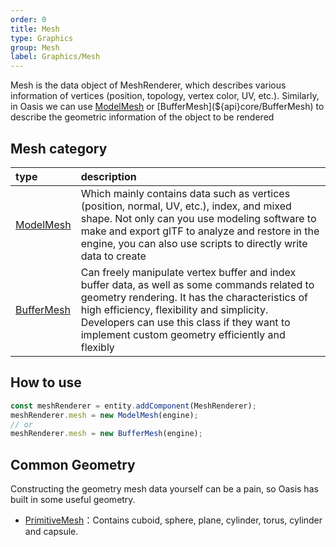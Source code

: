 ```yaml
---
order: 0
title: Mesh
type: Graphics
group: Mesh
label: Graphics/Mesh
---
```


Mesh is the data object of MeshRenderer, which describes various information of vertices (position, topology, vertex color, UV, etc.). Similarly, in Oasis we can use [ModelMesh](${api}core/ModelMesh) or [BufferMesh](${api}core/BufferMesh) to describe the geometric information of the object to be rendered

## Mesh category

| type                   | description                      |
| :--------------------- | :------------------------------- |
| [ModelMesh](${docs}model-mesh) | Which mainly contains data such as vertices (position, normal, UV, etc.), index, and mixed shape. Not only can you use modeling software to make and export glTF to analyze and restore in the engine, you can also use scripts to directly write data to create |
| [BufferMesh](${docs}buffer-mesh) | Can freely manipulate vertex buffer and index buffer data, as well as some commands related to geometry rendering. It has the characteristics of high efficiency, flexibility and simplicity. Developers can use this class if they want to implement custom geometry efficiently and flexibly |

## How to use

```typescript
const meshRenderer = entity.addComponent(MeshRenderer);
meshRenderer.mesh = new ModelMesh(engine);
// or
meshRenderer.mesh = new BufferMesh(engine);
```

## Common Geometry

Constructing the geometry mesh data yourself can be a pain, so Oasis has built in some useful geometry.

- [PrimitiveMesh](${docs}primitive-mesh-cn)：Contains cuboid, sphere, plane, cylinder, torus, cylinder and capsule.
